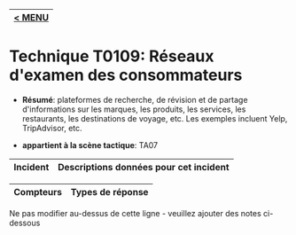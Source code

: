 |[< MENU](../../README.md)|
|---|
# Technique T0109: Réseaux d'examen des consommateurs

* **Résumé**: plateformes de recherche, de révision et de partage d'informations sur les marques, les produits, les services, les restaurants, les destinations de voyage, etc. Les exemples incluent Yelp, TripAdvisor, etc.

* **appartient à la scène tactique**: TA07


|Incident |Descriptions données pour cet incident |
|-------- |-------------------- |



|Compteurs |Types de réponse |
|-------- |-------------- |


Ne pas modifier au-dessus de cette ligne - veuillez ajouter des notes ci-dessous